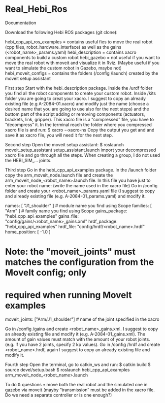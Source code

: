 # Real_Hebi_Ros

Documentation

Download the following Hebi ROS packages (git clone):

hebi_cpp_api_ros_examples = contains useful fies to move the real robot (cpp files, robot_hardware_interface) as well as the gains (<robot_name>_params.yaml)
hebi_description = contains xacro components to build a custom robot
hebi_gazebo = not useful if you want to move the real robot with moveit and visualize it in Rviz. (Maybe useful if you want to simulate the custom robot in Gazebo, maybe not)
hebi_moveit_configs = contains the folders (/config /launch) created by the moveit setup assistant

First step
Start with the hebi_description package. Inside the /urdf folder you find all the robot components to create your custom robot. Inside /kits folder you are going to creat your xacro. I suggest to copy an already existing file (e.g A-2084-01.xacro) and modify just the name (choose a desired name that you are going to use also for the next steps) and the buttom part of the script adding or removing components (actuators, brackets, link, gripper). This xacro file is a “compressed” file, you have to “decompress” it. In the terminal reach the folder where you compressed xacro file is and run:
$ xacro --xacro-ns <filename>
Copy the output you get and and save it as xacro file, you will need it for the next step.

Second step
Open the moveit setup assistant:
$ roslaunch moveit_setup_assistant setup_assistant.launch
import your decompressed xacro file and go through all the steps. When creating a group, I do not used the HEBI_SIM_… joints.

Third step
Go in the hebi_cpp_api_examples package. In the /launch folder copy the arm_moveit_node.launch file and create the arm_moveit_node_<robot_name>.launch file.  In this file you have just to enter your robot name: (write the name used in the xacro file)
<arg name="arm_type" default="robot_name" />
Go  in /config folder and create your <robot_name>_params.yaml file (I suggest to copy and already existing file (e.g. A-2084-01_params.yaml) and modify it.

names: [ "J1_shoulder" ] # module name you find using Scope
families: [ "Arm" ] # family name you find using Scope
gains_package: "hebi_cpp_api_examples"
gains_file: "config/gains/<robot_name>_gains.xml"
hrdf_package: "hebi_cpp_api_examples"
hrdf_file: "config/hrdf/<robot_name>.hrdf"
home_position: [ -1.0 ]

# Note: the "moveit_joints" must matches the configuration from the MoveIt config; only
# required when running MoveIt examples
moveit_joints: ["Arm/J1_shoulder"] # name of the joint specified in the xacro

Go in /config /gains and create <robot_name>_gains.xml. I suggest to copy an already existing file and modify it (e.g. A-2084-01_gains.xml). The amount of gain values must match with the amount of your robot joints. (e.g. if you have 2 joints, specify 2 kp values).
Go in /config /hrdf and create <robot_name>.hrdf, again I suggest to copy an already existing file and modify it.

Fourth step
Open the terminal, go to catkin_ws and run:
$ catkin build
$ source devel/setup.bash
$ roslaunch hebi_cpp_api_examples arm_moveit_node_<robot_name>.launch



To do & questions
    • move both the real robot and the simulated one in gazebo via moveit (mayby “transmission” must be added in the xacro file. Do we need a separate controller or is one enough?)
